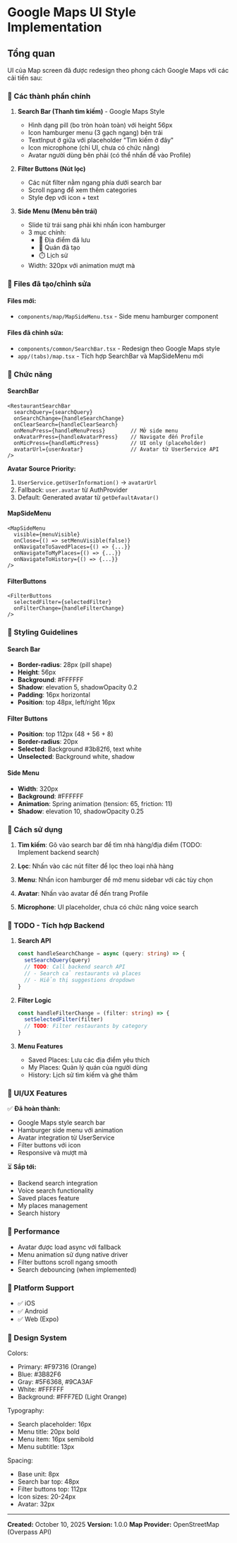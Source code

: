 # Google Maps UI Style Implementation

## Tổng quan

UI của Map screen đã được redesign theo phong cách Google Maps với các cải tiến sau:

### 🎨 Các thành phần chính

1. **Search Bar (Thanh tìm kiếm)** - Google Maps Style
   - Hình dạng pill (bo tròn hoàn toàn) với height 56px
   - Icon hamburger menu (3 gạch ngang) bên trái
   - TextInput ở giữa với placeholder "Tìm kiếm ở đây"
   - Icon microphone (chỉ UI, chưa có chức năng)
   - Avatar người dùng bên phải (có thể nhấn để vào Profile)

2. **Filter Buttons (Nút lọc)**
   - Các nút filter nằm ngang phía dưới search bar
   - Scroll ngang để xem thêm categories
   - Style đẹp với icon + text

3. **Side Menu (Menu bên trái)**
   - Slide từ trái sang phải khi nhấn icon hamburger
   - 3 mục chính:
     - 📌 Địa điểm đã lưu
     - 🍴 Quán đã tạo
     - ⏱️ Lịch sử
   - Width: 320px với animation mượt mà

### 📂 Files đã tạo/chỉnh sửa

#### Files mới:
- `components/map/MapSideMenu.tsx` - Side menu hamburger component

#### Files đã chỉnh sửa:
- `components/common/SearchBar.tsx` - Redesign theo Google Maps style
- `app/(tabs)/map.tsx` - Tích hợp SearchBar và MapSideMenu mới

### 🎯 Chức năng

#### SearchBar
```tsx
<RestaurantSearchBar
  searchQuery={searchQuery}
  onSearchChange={handleSearchChange}
  onClearSearch={handleClearSearch}
  onMenuPress={handleMenuPress}        // Mở side menu
  onAvatarPress={handleAvatarPress}    // Navigate đến Profile
  onMicPress={handleMicPress}          // UI only (placeholder)
  avatarUrl={userAvatar}               // Avatar từ UserService API
/>
```

**Avatar Source Priority:**
1. `UserService.getUserInformation()` → `avatarUrl`
2. Fallback: `user.avatar` từ AuthProvider
3. Default: Generated avatar từ `getDefaultAvatar()`

#### MapSideMenu
```tsx
<MapSideMenu
  visible={menuVisible}
  onClose={() => setMenuVisible(false)}
  onNavigateToSavedPlaces={() => {...}}
  onNavigateToMyPlaces={() => {...}}
  onNavigateToHistory={() => {...}}
/>
```

#### FilterButtons
```tsx
<FilterButtons
  selectedFilter={selectedFilter}
  onFilterChange={handleFilterChange}
/>
```

### 🎨 Styling Guidelines

#### Search Bar
- **Border-radius**: 28px (pill shape)
- **Height**: 56px
- **Background**: #FFFFFF
- **Shadow**: elevation 5, shadowOpacity 0.2
- **Padding**: 16px horizontal
- **Position**: top 48px, left/right 16px

#### Filter Buttons
- **Position**: top 112px (48 + 56 + 8)
- **Border-radius**: 20px
- **Selected**: Background #3b82f6, text white
- **Unselected**: Background white, shadow

#### Side Menu
- **Width**: 320px
- **Background**: #FFFFFF
- **Animation**: Spring animation (tension: 65, friction: 11)
- **Shadow**: elevation 10, shadowOpacity 0.25

### 🔧 Cách sử dụng

1. **Tìm kiếm**: Gõ vào search bar để tìm nhà hàng/địa điểm (TODO: Implement backend search)

2. **Lọc**: Nhấn vào các nút filter để lọc theo loại nhà hàng

3. **Menu**: Nhấn icon hamburger để mở menu sidebar với các tùy chọn

4. **Avatar**: Nhấn vào avatar để đến trang Profile

5. **Microphone**: UI placeholder, chưa có chức năng voice search

### 📝 TODO - Tích hợp Backend

1. **Search API**
   ```typescript
   const handleSearchChange = async (query: string) => {
     setSearchQuery(query)
     // TODO: Call backend search API
     // - Search cả restaurants và places
     // - Hiển thị suggestions dropdown
   }
   ```

2. **Filter Logic**
   ```typescript
   const handleFilterChange = (filter: string) => {
     setSelectedFilter(filter)
     // TODO: Filter restaurants by category
   }
   ```

3. **Menu Features**
   - Saved Places: Lưu các địa điểm yêu thích
   - My Places: Quản lý quán của người dùng
   - History: Lịch sử tìm kiếm và ghé thăm

### 🎯 UI/UX Features

✅ **Đã hoàn thành:**
- Google Maps style search bar
- Hamburger side menu với animation
- Avatar integration từ UserService
- Filter buttons với icon
- Responsive và mượt mà

⏳ **Sắp tới:**
- Backend search integration
- Voice search functionality
- Saved places feature
- My places management
- Search history

### 🚀 Performance

- Avatar được load async với fallback
- Menu animation sử dụng native driver
- Filter buttons scroll ngang smooth
- Search debouncing (when implemented)

### 📱 Platform Support

- ✅ iOS
- ✅ Android
- ✅ Web (Expo)

### 🎨 Design System

Colors:
- Primary: #F97316 (Orange)
- Blue: #3B82F6
- Gray: #5F6368, #9CA3AF
- White: #FFFFFF
- Background: #FFF7ED (Light Orange)

Typography:
- Search placeholder: 16px
- Menu title: 20px bold
- Menu item: 16px semibold
- Menu subtitle: 13px

Spacing:
- Base unit: 8px
- Search bar top: 48px
- Filter buttons top: 112px
- Icon sizes: 20-24px
- Avatar: 32px

---

**Created:** October 10, 2025
**Version:** 1.0.0
**Map Provider:** OpenStreetMap (Overpass API)

